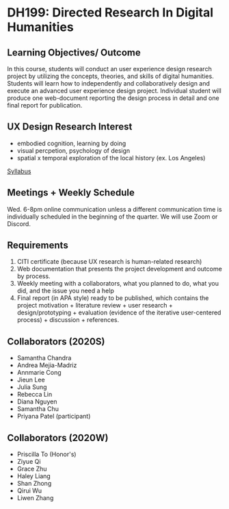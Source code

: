 # DH199: Directed Research In Digital Humanities

## Learning Objectives/ Outcome
In this course, students will conduct an user experience design research project by utilizing the concepts, theories, and skills of digital humanities. Students will learn how to independently and collaboratively design and execute an advanced user experience design project. Individual student will produce one web-document reporting the design process in detail and one final report for publication. 

## UX Design Research Interest
* embodied cognition, learning by doing
* visual percpetion, psychology of design
* spatial x temporal exploration of the local history (ex. Los Angeles)

[Syllabus](#)

## Meetings + Weekly Schedule
Wed. 6-8pm online communication unless a different communication time is individually scheduled in the beginning of the quarter. We will use Zoom or Discord. 



## Requirements
1. CITI certificate (because UX research is human-related research)
2. Web documentation that presents the project development and outcome by process. 
3. Weekly meeting with a collaborators, what you planned to do, what you did, and the issue you need a help
4. Final report (in APA style) ready to be published, which contains the project motivation + literature review + user research + design/prototyping + evaluation (evidence of the iterative user-centered process) + discussion + references.


## Collaborators (2020S)
- Samantha Chandra
- Andrea Mejia-Madriz
- Annmarie Cong
- Jieun Lee
- Julia Sung
- Rebecca Lin
- Diana Nguyen
- Samantha Chu
- Priyana Patel (participant)

## Collaborators (2020W)
- Priscilla To (Honor's)
- Ziyue Qi
- Grace Zhu
- Haley Liang
- Shan Zhong
- Qirui Wu
- Liwen Zhang


